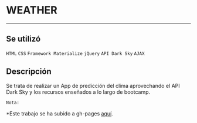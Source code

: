 # WEATHER

***

## Se utilizó

`HTML`   `CSS` `Framework Materialize` `jQuery` `API Dark Sky` `AJAX` 


## Descripción

Se trata de realizar un App de predicción del clima aprovechando el API Dark Sky y los recursos enseñados
a lo largo de bootcamp.

`Nota:`

*Este trabajo se ha subido a gh-pages [aquí](https://yaniraab.github.io/api-weather/).

